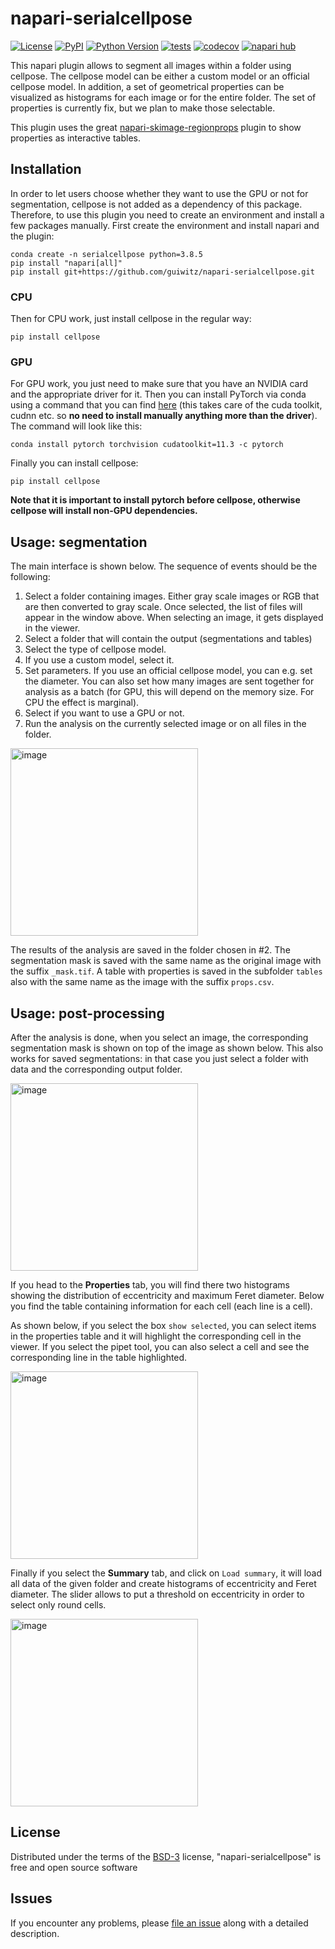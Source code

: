 # napari-serialcellpose

[![License](https://img.shields.io/pypi/l/napari-serialcellpose.svg?color=green)](https://github.com/guiwitz/napari-serialcellpose/raw/main/LICENSE)
[![PyPI](https://img.shields.io/pypi/v/napari-serialcellpose.svg?color=green)](https://pypi.org/project/napari-serialcellpose)
[![Python Version](https://img.shields.io/pypi/pyversions/napari-serialcellpose.svg?color=green)](https://python.org)
[![tests](https://github.com/guiwitz/napari-serialcellpose/workflows/tests/badge.svg)](https://github.com/guiwitz/napari-serialcellpose/actions)
[![codecov](https://codecov.io/gh/guiwitz/napari-serialcellpose/branch/main/graph/badge.svg)](https://codecov.io/gh/guiwitz/napari-serialcellpose)
[![napari hub](https://img.shields.io/endpoint?url=https://api.napari-hub.org/shields/napari-serialcellpose)](https://napari-hub.org/plugins/napari-serialcellpose)

This napari plugin allows to segment all images within a folder using cellpose. The cellpose model can be either a custom model or an official cellpose model. In addition, a set of geometrical properties can be visualized as histograms for each image or for the entire folder. The set of properties is currently fix, but we plan to make those selectable.

This plugin uses the great [napari-skimage-regionprops](https://github.com/haesleinhuepf/napari-skimage-regionprops) plugin to show properties as interactive tables.

## Installation

In order to let users choose whether they want to use the GPU or not for segmentation, cellpose is not added as a dependency of this package. Therefore, to use this plugin you need to create an environment and install a few packages manually. First create the environment and install napari and the plugin:

    conda create -n serialcellpose python=3.8.5
    pip install "napari[all]"
    pip install git+https://github.com/guiwitz/napari-serialcellpose.git

### CPU

Then for CPU work, just install cellpose in the regular way:
    
    pip install cellpose

### GPU

For GPU work, you just need to make sure that you have an NVIDIA card and the appropriate driver for it. Then you can install PyTorch via conda using a command that you can find [here](https://pytorch.org/get-started/locally/) (this takes care of the cuda toolkit, cudnn etc. so **no need to install manually anything more than the driver**). The command will look like this:

    conda install pytorch torchvision cudatoolkit=11.3 -c pytorch

Finally you can install cellpose:
    
    pip install cellpose

**Note that it is important to install pytorch before cellpose, otherwise cellpose will install non-GPU dependencies.**

## Usage: segmentation

The main interface is shown below. The sequence of events should be the following:
1. Select a folder containing images. Either gray scale images or RGB that are then converted to gray scale. Once selected, the list of files will appear in the window above. When selecting an image, it gets displayed in the viewer.
2. Select a folder that will contain the output (segmentations and tables)
3. Select the type of cellpose model.
4. If you use a custom model, select it.
5. Set parameters. If you use an official cellpose model, you can e.g. set the diameter. You can also set how many images are sent together for analysis as a batch (for GPU, this will depend on the memory size. For CPU the effect is marginal).
6. Select if you want to use a GPU or not.
7. Run the analysis on the currently selected image or on all files in the folder.

<img src="https://github.com/guiwitz/napari-serialcellpose/raw/main/illustrations/napari_serialcellpose_gui1.png" alt="image" width="300">

The results of the analysis are saved in the folder chosen in #2. The segmentation mask is saved with the same name as the original image with the suffix ```_mask.tif```. A table with properties is saved in the subfolder ```tables``` also with the same name as the image with the suffix ```props.csv```.
## Usage: post-processing

After the analysis is done, when you select an image, the corresponding segmentation mask is shown on top of the image as shown below. This also works for saved segmentations: in that case you just select a folder with data and the corresponding output folder.

<img src="https://github.com/guiwitz/napari-serialcellpose/raw/main/illustrations/napari_serialcellpose_gui2.png" alt="image" width="300">

If you head to the **Properties** tab, you will find there two histograms showing the distribution of eccentricity and maximum Feret diameter. Below you find the table containing information for each cell (each line is a cell).

As shown below, if you select the box ```show selected```, you can select items in the properties table and it will highlight the corresponding cell in the viewer. If you select the pipet tool, you can also select a cell and see the corresponding line in the table highlighted.

<img src="https://github.com/guiwitz/napari-serialcellpose/raw/main/illustrations/napari_serialcellpose_gui3.png" alt="image" width="300">

Finally if you select the **Summary** tab, and click on ```Load summary```, it will load all data of the given folder and create histograms of eccentricity and Feret diameter. The slider allows to put a threshold on eccentricity in order to select only round cells.

<img src="https://github.com/guiwitz/napari-serialcellpose/raw/main/illustrations/napari_serialcellpose_gui4.png" alt="image" width="300">

## License

Distributed under the terms of the [BSD-3] license,
"napari-serialcellpose" is free and open source software

## Issues

If you encounter any problems, please [file an issue] along with a detailed description.

[napari]: https://github.com/napari/napari
[Cookiecutter]: https://github.com/audreyr/cookiecutter
[@napari]: https://github.com/napari
[MIT]: http://opensource.org/licenses/MIT
[BSD-3]: http://opensource.org/licenses/BSD-3-Clause
[GNU GPL v3.0]: http://www.gnu.org/licenses/gpl-3.0.txt
[GNU LGPL v3.0]: http://www.gnu.org/licenses/lgpl-3.0.txt
[Apache Software License 2.0]: http://www.apache.org/licenses/LICENSE-2.0
[Mozilla Public License 2.0]: https://www.mozilla.org/media/MPL/2.0/index.txt
[cookiecutter-napari-plugin]: https://github.com/napari/cookiecutter-napari-plugin

[file an issue]: https://github.com/guiwitz/napari-serialcellpose/issues

[napari]: https://github.com/napari/napari
[tox]: https://tox.readthedocs.io/en/latest/
[pip]: https://pypi.org/project/pip/
[PyPI]: https://pypi.org/
